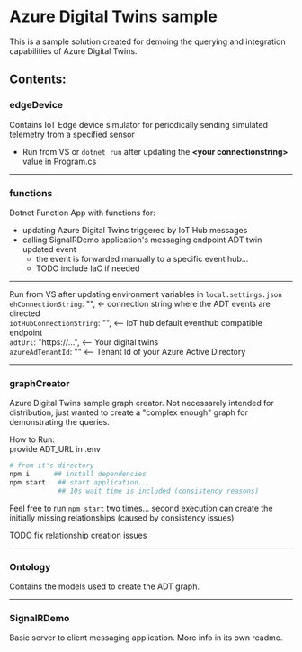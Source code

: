 # Azure Digital Twins sample 
This is a sample solution created for demoing the querying and integration capabilities of Azure Digital Twins.
## Contents:
### edgeDevice  
Contains IoT Edge device simulator for periodically sending simulated telemetry from a specified sensor 
- Run from VS or `dotnet run` after updating the **\<your connectionstring\>** value in Program.cs
<hr>

### functions
Dotnet Function App with functions for:
- updating Azure Digital Twins triggered by IoT Hub messages
- calling SignalRDemo application's messaging endpoint ADT twin updated event 
    - the event is forwarded manually to a specific event hub...
    - TODO include IaC if needed  
<hr>

Run from VS after updating environment variables in `local.settings.json`
`ehConnectionString`: "", <- connection string where the ADT events are directed  
`iotHubConnectionString`: "", <-- IoT hub default eventhub compatible endpoint   
`adtUrl`: "https://...",  <-- Your digital twins  
`azureAdTenantId`: ""  <-- Tenant Id of your Azure Active Directory
<hr>

### graphCreator
Azure Digital Twins sample graph creator. 
Not necessarely intended for distribution, just wanted to create a "complex enough" graph for demonstrating the queries.

How to Run:  
provide ADT_URL in .env
```sh
# from it's directory
npm i      ## install dependencies
npm start   ## start application... 
            ## 10s wait time is included (consistency reasons)
```
Feel free to run `npm start` two times... second execution can create the initially missing relationships (caused by consistency issues)


TODO fix relationship creation issues  
<hr>


### Ontology
Contains the models used to create the ADT graph.

<hr>  

### SignalRDemo
Basic server to client messaging application. More info in its own readme.


